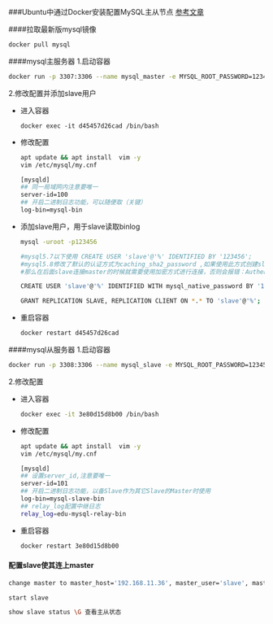 ###Ubuntu中通过Docker安装配置MySQL主从节点
[参考文章](https://www.cnblogs.com/songwenjie/p/9371422.html)

####拉取最新版mysql镜像
```bash
docker pull mysql 
```
####mysql主服务器
1.启动容器
```bash
docker run -p 3307:3306 --name mysql_master -e MYSQL_ROOT_PASSWORD=123456 -d mysql:latest
```
2.修改配置并添加slave用户

* 进入容器
    ```
    docker exec -it d45457d26cad /bin/bash
    ```

* 修改配置    
    ```bash
    apt update && apt install  vim -y
    vim /etc/mysql/my.cnf
    
    [mysqld]
    ## 同一局域网内注意要唯一
    server-id=100  
    ## 开启二进制日志功能，可以随便取（关键）
    log-bin=mysql-bin
    ```
* 添加slave用户，用于slave读取binlog
    ```bash
    mysql -uroot -p123456 
    
    #mysql5.7以下使用 CREATE USER 'slave'@'%' IDENTIFIED BY '123456';
    #mysql5.8修改了默认的认证方式为caching_sha2_password ,如果使用此方式创建slave用户，
    #那么在后面slave连接master的时候就需要使用加密方式进行连接，否则会报错：Authentication requires secure connection

    CREATE USER 'slave'@'%' IDENTIFIED WITH mysql_native_password BY '123456';
    
    GRANT REPLICATION SLAVE, REPLICATION CLIENT ON *.* TO 'slave'@'%';
    
    ```
* 重启容器
    ```bash
    docker restart d45457d26cad
    ```    
    
####mysql从服务器
1.启动容器
```bash
docker run -p 3308:3306 --name mysql_slave -e MYSQL_ROOT_PASSWORD=123456 -d mysql:latest
```
2.修改配置
* 进入容器
    ```bash
    docker exec -it 3e80d15d8b00 /bin/bash
    ```
* 修改配置    
    ```bash
    apt update && apt install  vim -y
    vim /etc/mysql/my.cnf
    
    [mysqld]
    ## 设置server_id,注意要唯一
    server-id=101  
    ## 开启二进制日志功能，以备Slave作为其它Slave的Master时使用
    log-bin=mysql-slave-bin   
    ## relay_log配置中继日志
    relay_log=edu-mysql-relay-bin  
    ```
* 重启容器
    ```bash
    docker restart 3e80d15d8b00
    ```    
#### 配置slave使其连上master    
```bash
change master to master_host='192.168.11.36', master_user='slave', master_password='123456', master_port=3307, master_log_file='mysql-bin.000001', master_log_pos= 605, master_connect_retry=30;

start slave 

show slave status \G 查看主从状态

```